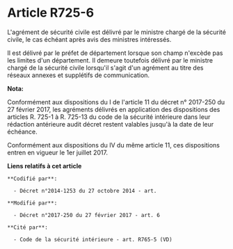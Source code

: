 # Article R725-6

L'agrément de sécurité civile est délivré par le ministre chargé de la sécurité civile, le cas échéant après avis des
ministres intéressés.

Il est délivré par le préfet de département lorsque son champ n'excède pas les limites d'un département. Il demeure toutefois
délivré par le ministre chargé de la sécurité civile lorsqu'il s'agit d'un agrément au titre des réseaux annexes et
supplétifs de communication.

**Nota:**

Conformément aux dispositions du I de l'article 11 du décret n° 2017-250 du 27 février 2017, les agréments délivrés en
application des dispositions des articles R. 725-1 à R. 725-13 du code de la sécurité intérieure dans leur rédaction
antérieure audit décret restent valables jusqu'à la date de leur échéance.

Conformément aux dispositions du IV du même article 11, ces dispositions entren en vigueur le 1er juillet 2017.

**Liens relatifs à cet article**

	**Codifié par**:

	  - Décret n°2014-1253 du 27 octobre 2014 - art.

	**Modifié par**:

	  - Décret n°2017-250 du 27 février 2017 - art. 6

	**Cité par**:

	  - Code de la sécurité intérieure - art. R765-5 (VD)
